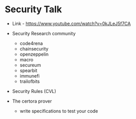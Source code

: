 # Security Talk

- Link - https://www.youtube.com/watch?v=0kJLeJ5f7CA
- Security Research community

  - code4rena
  - chainsecurity
  - openzeppelin
  - macro
  - secureum
  - spearbit
  - immunefi
  - trailofbits

- Security Rules (CVL)
- The certora prover
  - write specifications to test your code
